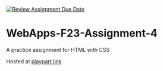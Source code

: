 [![Review Assignment Due Date](https://classroom.github.com/assets/deadline-readme-button-24ddc0f5d75046c5622901739e7c5dd533143b0c8e959d652212380cedb1ea36.svg)](https://classroom.github.com/a/4tKarLeg)
# WebApps-F23-Assignment-4
A practice assignment for HTML with CSS

Hosted at [playpart link]( https://44-563-webapps-f23.github.io/44563-webapps-f23-assignment4-sri-123lakshmi/)
